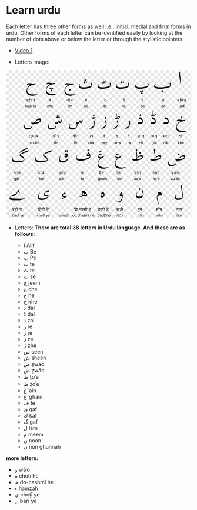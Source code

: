 # Learn urdu

Each letter has three other forms as well i.e., initial, medial and final forms in urdu. Other forms of each letter can be identified easily by looking at the number of dots above or below the letter or through the stylistic pointers.

-  [Video 1](https://youtu.be/MtotCX_0Nh0)

- Letters image: 

![](urdu-1.png)

- Letters: **There are total 38 letters in Urdu language. And these are as follows:**

  - ا  Alif
  - ب  Be
  - پ  Pe
  - ت  te
  - ٹ  te
  - ث  se
  - ج  jeem
  - چ  che
  - ح  he
  - خ  khe
  - د  dal
  - ڈ  dal
  - ذ  zal
  - ر  re
  - ڑ  ṛe
  - ز  ze
  - ژ  zhe
  - س  seen
  - ش  sheen
  - ص  ṣwād
  - ض  ẓwād
  - ط  t̤oʾe
  - ظ  z̤oʾe
  - ع  ʿain
  - غ  ʿghain
  - ف  fe
  - ق  qaf
  - ك  kaf
  - گ  gaf
  - ل  lam
  - م  meem
  - ن  noon
  - ں  nūn ghunnah

**more letters:**

  - و  wāʾo
  - ه  choṭī he
  - ھ  do-cashmī he
  - ء  hamzah
  - ي  choṭī ye
  - ے  baṛī ye